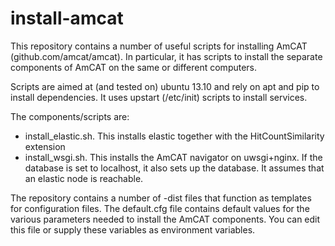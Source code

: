 install-amcat
=============

This repository contains a number of useful scripts for installing AmCAT (github.com/amcat/amcat). 
In particular, it has scripts to install the separate components of AmCAT on the same or different computers.

Scripts are aimed at (and tested on) ubuntu 13.10 and rely on apt and pip to install dependencies. It uses upstart (/etc/init) scripts to install services. 

The components/scripts are:
* install_elastic.sh. This installs elastic together with the HitCountSimilarity extension
* install_wsgi.sh. This installs the AmCAT navigator on uwsgi+nginx. If the database is set to localhost, it also sets up the database. It assumes that an elastic node is reachable.

The repository contains a number of -dist files that function as templates for configuration files. The default.cfg file contains
default values for the various parameters needed to install the AmCAT components. You can edit this file or supply these
variables as environment variables. 
